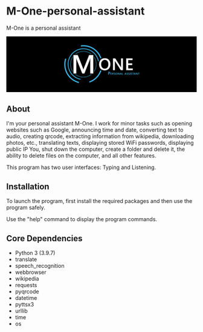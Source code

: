 # M-One-personal-assistant
M-One is a personal assistant

<img src="https://github.com/Mhadi-1382/M-One-personal-assistant/blob/main/Cover_Big2_M-One.png" alt="M-One-personal-assistant">

## About

I'm your personal assistant M-One. I work for minor tasks such as opening websites such as Google, announcing time and date, converting text to audio, creating qrcode, extracting information from wikipedia, downloading photos, etc., translating texts, displaying stored WiFi passwords, displaying public IP You, shut down the computer, create a folder and delete it, the ability to delete files on the computer, and all other features.

This program has two user interfaces: Typing and Listening.

## Installation

To launch the program, first install the required packages and then use the program safely.

Use the "help" command to display the program commands.

## Core Dependencies

- Python 3 (3.9.7)
- translate
- speech_recognition
- webbrowser
- wikipedia
- requests
- pyqrcode
- datetime
- pyttsx3
- urllib
- time
- os
